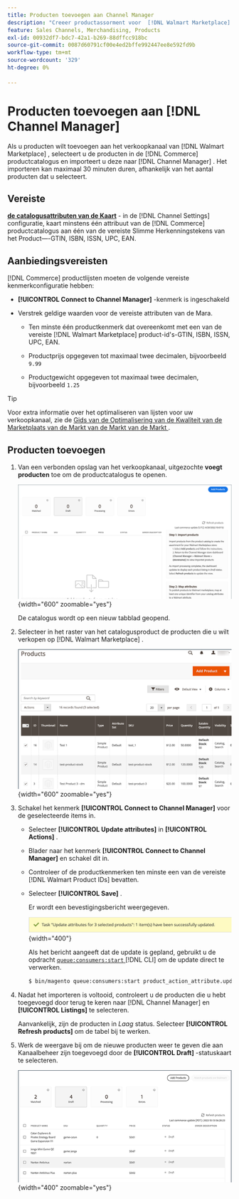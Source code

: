 ```yaml
---
title: Producten toevoegen aan Channel Manager
description: "Creeer productassorment voor  [!DNL Walmart Marketplace]  verkoop door producten van de catalogus aan het verkoopkanaal toe te voegen dat in de Manager van het Kanaal wordt gevormd."
feature: Sales Channels, Merchandising, Products
exl-id: 00932df7-bdc7-42a1-b269-88dffcc918bc
source-git-commit: 0087d60791cf00e4ed2bffe992447ee8e592fd9b
workflow-type: tm+mt
source-wordcount: '329'
ht-degree: 0%

---
```



# Producten toevoegen aan [!DNL Channel Manager]

Als u producten wilt toevoegen aan het verkoopkanaal van [!DNL Walmart Marketplace] , selecteert u de producten in de [!DNL Commerce] productcatalogus en importeert u deze naar [!DNL Channel Manager] .
Het importeren kan maximaal 30 minuten duren, afhankelijk van het aantal producten dat u selecteert.

## Vereiste

**[de catalogusattributen van de Kaart](map-catalog-attributes.md)** - in de [!DNL Channel Settings] configuratie, kaart minstens één attribuut van de [!DNL Commerce] productcatalogus aan één van de vereiste Slimme Herkenningstekens van het Product—-GTIN, ISBN, ISSN, UPC, EAN.

## Aanbiedingsvereisten

[!DNL Commerce] productlijsten moeten de volgende vereiste kenmerkconfiguratie hebben:

- **[!UICONTROL Connect to Channel Manager]** -kenmerk is ingeschakeld

- Verstrek geldige waarden voor de vereiste attributen van de Mara.

   - Ten minste één productkenmerk dat overeenkomt met een van de vereiste [!DNL Walmart Marketplace] product-id&#39;s-GTIN, ISBN, ISSN, UPC, EAN.

   - Productprijs opgegeven tot maximaal twee decimalen, bijvoorbeeld `9.99`

   - Productgewicht opgegeven tot maximaal twee decimalen, bijvoorbeeld `1.25`

>[!TIP]
>
>Voor extra informatie over het optimaliseren van lijsten voor uw verkoopkanaal, zie de [ Gids van de Optimalisering van de Kwaliteit van de Marketplaats van de Markt van de Markt van de Markt ](https://marketplace.walmart.com/wp-content/uploads/2020/09/WMP_listing_quality_optimization_guide.pdf).

## Producten toevoegen

1. Van een verbonden opslag van het verkoopkanaal, uitgezochte **voegt producten** toe om de productcatalogus te openen.

   ![ voeg producten aan de opslag van het verkoopkanaal toe ](assets/add-initial-products-to-connected-channel.png){width="600" zoomable="yes"}

   De catalogus wordt op een nieuw tabblad geopend.

1. Selecteer in het raster van het catalogusproduct de producten die u wilt verkopen op [!DNL Walmart Marketplace] .

   ![ verzendt producten naar de opslag van het verkoopkanaal ](assets/select-products-from-catalog.png){width="600" zoomable="yes"}

1. Schakel het kenmerk **[!UICONTROL Connect to Channel Manager]** voor de geselecteerde items in.

   - Selecteer **[!UICONTROL Update attributes]** in **[!UICONTROL Actions]** .

   - Blader naar het kenmerk **[!UICONTROL Connect to Channel Manager]** en schakel dit in.

   - Controleer of de productkenmerken ten minste een van de vereiste [!DNL Walmart Product IDs] bevatten.

   - Selecteer **[!UICONTROL Save]** .

     Er wordt een bevestigingsbericht weergegeven.

     ![ de invoer van het Product van catalogus aan het bevestigingsbericht van het verkoopkanaal ](assets/product-import-from-catalog-confirmation.png){width="400"}

     Als het bericht aangeeft dat de update is gepland, gebruikt u de opdracht [`queue:consumers:start` ](https://experienceleague.adobe.com/docs/commerce-operations/configuration-guide/cli/start-message-queues.html) [!DNL CLI] om de update direct te verwerken.

     ```bash
     $ bin/magento queue:consumers:start product_action_attribute.update
     ```

1. Nadat het importeren is voltooid, controleert u de producten die u hebt toegevoegd door terug te keren naar [!DNL Channel Manager] en **[!UICONTROL Listings]** te selecteren.

   Aanvankelijk, zijn de producten in *Laag* status. Selecteer **[!UICONTROL Refresh products]** om de tabel bij te werken.

1. Werk de weergave bij om de nieuwe producten weer te geven die aan Kanaalbeheer zijn toegevoegd door de **[!UICONTROL Draft]** -statuskaart te selecteren.

   ![ Producten die aan verbonden verkoopkanaal worden ingevoerd ](assets/products-in-marketplace-sales-channel.png){width="400" zoomable="yes"}


